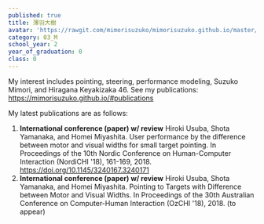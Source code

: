```yaml
---
published: true
title: 薄羽大樹
avatar: 'https://rawgit.com/mimorisuzuko/mimorisuzuko.github.io/master/me.jpg'
category: 03_M
school_year: 2
year_of_graduation: 0
class: 0
---
```

My interest includes pointing, steering, performance modeling, Suzuko Mimori, and Hiragana Keyakizaka 46.
See my publications: https://mimorisuzuko.github.io/#publications

My latest publications are as follows:

1. **International conference (paper) w/ review** Hiroki Usuba, Shota Yamanaka, and Homei Miyashita. User performance by the difference between motor and visual widths for small target pointing. In Proceedings of the 10th Nordic Conference on Human-Computer Interaction (NordiCHI '18), 161-169, 2018. https://doi.org/10.1145/3240167.3240171
2. **International conference (paper) w/ review** Hiroki Usuba, Shota Yamanaka, and Homei Miyashita. Pointing to Targets with Difference between Motor and Visual Widths. In Proceedings of the 30th Australian Conference on Computer-Human Interaction (OzCHI '18), 2018. (to appear)
